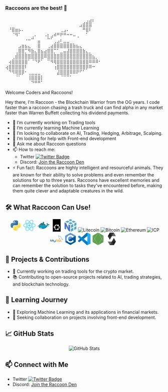 ### Raccoons are the best! 👋

⠀⠀⠀⠀⠀⠀⠀⠀⠀⠀⠀⠀⠀⠀⠀⠀⠀⠀⠀⠀⠀⠀⠀⠀⠀⢀⣠⡄⠀⠀
⠀⠀⠀⠀⠀⠀⠀⠀⠀⠀⠀⠀⠀⠀⠀⠀⠀⠀⠀⠀⠀⠀⠀⣠⣾⣿⣿⠀⠀⠀
⠀⠘⣿⣶⡦⠄⠀⠀⠀⠀⠀⠀⠀⠀⠀⠀⠀⢀⣠⠄⠀⠀⠀⠀⠛⣿⠇⠀⠀⠀
⠀⠀⠈⠻⠁⠀⠀⠀⢀⠄⠀⠀⠠⡆⣠⠾⠛⠟⠛⠒⠒⠤⢀⠀⠀⠁⠀⠀⠀⠀
⠀⠀⠀⠀⠀⠀⠐⠒⠉⠀⣤⠀⠀⠉⠁⢀⣠⠆⣀⣀⠀⠀⠀⠀⠀⠀⠀⠀⠀⠀
⠀⠀⠀⠀⣠⣶⣦⣄⠀⠀⣿⠀⠀⢀⣴⣿⣿⣿⣿⣿⣿⣷⣦⣄⠀⠀⠀⠀⠀⠀
⠀⠀⠀⢀⣿⣿⡉⠻⣷⣄⣿⣦⣴⣿⣿⡉⠁⣀⣤⣼⣿⣿⣿⣿⣷⣄⡀⠀⠀⠀
⠀⠀⢀⣾⣿⣿⣿⣿⣿⣿⣿⣿⠿⣿⣿⣿⣿⣿⣿⣿⣿⣿⣿⣿⣿⣿⣿⣦⡀⠀
⠀⢴⣿⣿⣿⣿⣿⠁⠈⠙⠟⠁⠀⠉⠻⢿⣿⣿⣿⣿⣿⣿⣿⣿⣿⣿⠿⠿⠿⠂
⢴⣿⣿⣿⣿⣿⠇⠀⠀⠀⠀⠀⠀⠀⠀⢰⣿⣿⣿⣿⣿⣿⣿⣿⣿⡿⠿⠒⠀⠀
⠀⠙⠻⢿⣿⡿⠂⢀⣀⣀⣀⠀⠀⠀⠀⠀⣼⣿⣿⣿⠿⠿⠟⠋⠁⠀⠀⠀⠀⠀
⠀⠀⠀⠈⠁⠀⠀⢸⣿⣿⣿⡇⠀⠀⠀⠀⠀⠈⠉⠉⠁⠀⠀⠀⠀⠀⠀⠀⠀⠀
⠀⠀⠀⠀⠀⠀⠀⠀⠙⠛⠛⠁⠀⠀⠀⠀⠀⠀⠀⠀⠀⠀⠀⠀⠀⠀⠀⠀⠀⠀

Welcome Coders and Raccoons!

Hey there, I'm Raccoon - the Blockchain Warrior from the OG years. I code faster than a raccoon chasing a trash truck and can find alpha in any market faster than Warren Buffett collecting his dividend payments.

- 🔭 I’m currently working on Trading tools
- 🌱 I’m currently learning Machine Learning
- 👯 I’m looking to collaborate on AI, Trading, Hedging, Arbitrage, Scalping.
- 🤔 I’m looking for help with Front-end development
- 💬 Ask me about Raccoon questions
- 📫 How to reach me:
  - Twitter [![Twitter Badge](https://img.shields.io/twitter/follow/DaCryptoRaccoon?style=social)](https://twitter.com/DaCryptoRaccoon)
  - Discord: [Join the Raccoon Den](https://discord.gg/9qVYajHsd2)
- ⚡ Fun fact: Raccoons are highly intelligent and resourceful animals. They are known for their ability to solve problems and even remember the solutions for up to three years. Raccoons have excellent memories and can remember the solution to tasks they've encountered before, making them quite clever and adaptable creatures in the wild.

## 🛠️ What Raccoon Can Use!

<p align="center">
  <img src="https://raw.githubusercontent.com/devicons/devicon/master/icons/python/python-original.svg" alt="Python" width="40" height="40"/>
  <img src="https://raw.githubusercontent.com/devicons/devicon/master/icons/react/react-original.svg" alt="React" width="40" height="40"/>
  <img src="https://raw.githubusercontent.com/devicons/devicon/master/icons/docker/docker-original.svg" alt="Docker" width="40" height="40"/>
  <img src="https://raw.githubusercontent.com/devicons/devicon/master/icons/ubuntu/ubuntu-plain.svg" alt="Ubuntu" width="40" height="40"/>
  <img src="https://raw.githubusercontent.com/devicons/devicon/master/icons/numpy/numpy-original.svg" alt="NumPy" width="40" height="40"/>
  <img src="https://github.com/spothq/cryptocurrency-icons/blob/master/32%402x/color/ltc%402x.png" alt="Litecoin" width="40" height="40"/>
  <img src="https://github.com/spothq/cryptocurrency-icons/blob/master/32%402x/color/btc%402x.png" alt="Bitcoin" width="40" height="40"/>
  <img src="https://github.com/spothq/cryptocurrency-icons/blob/master/32%402x/color/eth%402x.png" alt="Ethereum" width="40" height="40"/>
  <img src="https://github.com/spothq/cryptocurrency-icons/blob/master/32%402x/color/icp%402x.png" alt="ICP" width="40" height="40"/>
  <img src="https://raw.githubusercontent.com/devicons/devicon/master/icons/mysql/mysql-original-wordmark.svg" alt="MySQL" width="40" height="40"/>
  <img src="https://raw.githubusercontent.com/devicons/devicon/master/icons/c/c-original.svg" alt="C" width="40" height="40"/>
  <img src="https://raw.githubusercontent.com/devicons/devicon/master/icons/vscode/vscode-original.svg" alt="VSCode" width="40" height="40"/>
  <img src="https://raw.githubusercontent.com/devicons/devicon/master/icons/nodejs/nodejs-plain.svg" alt="Node.js" width="40" height="40"/>
  <img src="https://raw.githubusercontent.com/devicons/devicon/master/icons/solidity/solidity-original.svg" alt="Solidity" width="40" height="40"/>
</p>


## 🔧 Projects & Contributions

- 🚀 Currently working on trading tools for the crypto market.
- 📚 Contributing to open-source projects related to AI, trading strategies, and blockchain technology.

## 🌱 Learning Journey

- 🤖 Exploring Machine Learning and its applications in financial markets.
- 🚧 Seeking collaboration on projects involving front-end development.

## 📈 GitHub Stats

<p align="center">
  <img src="https://github-readme-stats.vercel.app/api?username=DaCryptoRaccoon&show_icons=true&hide_border=true" alt="GitHub Stats"/>
</p>

## 📫 Connect with Me

- Twitter [![Twitter Badge](https://img.shields.io/twitter/follow/DaCryptoRaccoon?style=social)](https://twitter.com/DaCryptoRaccoon)
- Discord: [Join the Raccoon Den](https://discord.gg/9qVYajHsd2)
